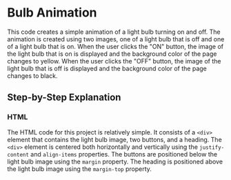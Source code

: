 # Bulb Animation

This code creates a simple animation of a light bulb turning on and off. 
The animation is created using two images, one of a light bulb that is off and one of a light bulb that is on. 
When the user clicks the "ON" button, the image of the light bulb that is on is displayed and the background 
color of the page changes to yellow. 
When the user clicks the "OFF" button, the image of the light bulb that is off is 
displayed and the background color of the page changes to black.

## Step-by-Step Explanation

### HTML

The HTML code for this project is relatively simple. 
It consists of a `<div>` element that contains the light bulb image, 
two buttons, and a heading. The `<div>` element is centered both horizontally and 
vertically using the `justify-content` and `align-items` properties. The buttons 
are positioned below the light bulb image using the `margin` property. The heading
is positioned above the light bulb image using the `margin-top` property.

```html
